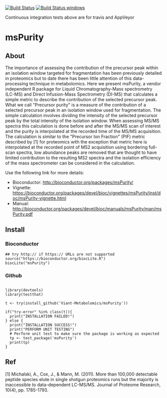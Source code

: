 [![Build Status](https://travis-ci.org/Viant-Metabolomics/msPurity.svg?branch=master)](https://travis-ci.org/Viant-Metabolomics/msPurity) [![Build Status windows](https://ci.appveyor.com/api/projects/status/github/viant-metabolomics/mspurity?branch=master&svg=true)](https://ci.appveyor.com/project/tomnl/mspurity/)

Continuous integration tests above are for travis and AppVeyor 


# msPurity

## About
The importance of assessing the contribution of the precursor peak within an isolation window targeted for fragmentation has been previously detailed in proteomics but to date there has been little attention of this data-processing technique in metabolomics. Here we present msPurity, a vendor independent R package for Liquid Chromatography-Mass spectrometry (LC-MS) and Direct Infusion-Mass Spectrometry (DI-MS) that calculates a simple metric to describe the contribution of the selected precursor peak. What we call "Precursor purity" is a measure of the contribution of a selected precursor peak in an isolation window used for fragmentation. The simple calculation involves dividing the intensity of the selected precursor peak by the total intensity of the isolation window. When assessing MS/MS spectra this calculation is done before and after the MS/MS scan of interest and the purity is interpolated at the recorded time of the MS/MS acquisition. The calculation is similar to the "Precursor Ion Fraction" (PIF) metric described by  \[1\] for proteomics with the exception that metric here is interpolated at the recorded point of MS2 acquisition using bordering full-scan spectra, low abundance peaks are removed that are thought to have limited contribution to the resulting MS2 spectra and the isolation efficiency of the mass spectrometer can be considered in the calculation.

Use the following link for more details:

* Bioconductor: http://bioconductor.org/packages/msPurity/
* Vignette: https://bioconductor.org/packages/devel/bioc/vignettes/msPurity/inst/doc/msPurity-vignette.html
* Manual: http://bioconductor.org/packages/devel/bioc/manuals/msPurity/man/msPurity.pdf


## Install

### Bioconductor

```
## try http:// if https:// URLs are not supported
source("https://bioconductor.org/biocLite.R")
biocLite("msPurity")

```

### Github

```

library(devtools)
library(testthat)

t <- try(install_github('Viant-Metabolomics/msPurity'))

if("try-error" %in% class(t)){
  print("INSTALLATION FAILED!")
} else {
  print("INSTALLATION SUCCESS!")
  print("PERFORM UNIT TESTING")
  # Perform unit test to make sure the package is working as expected
  tp <- test_package('msPurity')
  print(tp)
}
```




## Ref
[1] Michalski, A., Cox, J., & Mann, M. (2011). More than 100,000 detectable peptide species elute in single shotgun proteomics runs but the majority is inaccessible to data-dependent LC-MS/MS. Journal of Proteome Research, 10(4), pp. 1785-1793.



